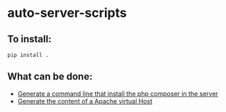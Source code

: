 # auto-server-scripts

## To install:

```
pip install .
```

## What can be done:

* [Generate a command line that install the php composer in the server](docs/php_composer.md)
* [Generate the content of a Apache virtual Host](docs/apache_new_vhost.md)
